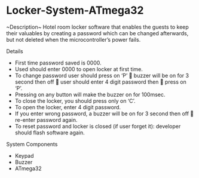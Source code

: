 # Locker-System-ATmega32

~Description~
Hotel room locker software that enables the guests to keep their valuables by creating a password which can be changed afterwards, but not deleted when the microcontroller’s power fails.

Details
- First time password saved is 0000.
- Used should enter 0000 to open locker at first time.
- To change password user should press on ‘P’  buzzer will be on for 3 second then off  user should enter 4 digit password then  press on ‘P’.
- Pressing on any button will make the buzzer on for 100msec.
- To close the locker, you should press only on ‘C’.
- To open the locker, enter 4 digit password.
- If you enter wrong password, a buzzer will be on for 3 second then off  re-enter password again.
- To reset password and locker is closed (if user forget it): developer should flash software again.

System Components
- Keypad
- Buzzer
- ATmega32
